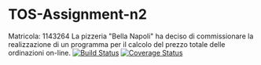 # TOS-Assignment-n2
Matricola: 1143264
La pizzeria "Bella Napoli" ha deciso di commissionare la realizzazione di un programma per il calcolo del prezzo totale delle ordinazioni on-line.
[![Build Status](https://travis-ci.com/PardeepOne/TOS-Assignment-n2.svg?branch=master)](https://travis-ci.com/PardeepOne/TOS-Assignment-n2)
[![Coverage Status](https://coveralls.io/repos/github/PardeepOne/TOS-Assignment-n2/badge.svg?branch=master)](https://coveralls.io/github/PardeepOne/TOS-Assignment-n2?branch=master)
